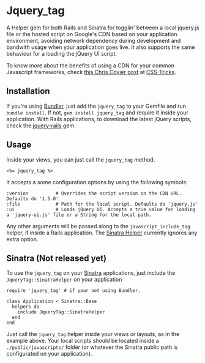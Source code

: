 # Jquery_tag
A Helper gem for both Rails and Sinatra for togglin' between a local jquery.js file or the hosted script on Google's CDN based on your application environment, avoiding network dependency during development and bandwith usage when your application goes live.
It also supports the same behaviour for a loading the jQuery UI script.

To know more about the benefits of using a CDN for your common Javascript frameworks, check [this Chris Coyier post](http://css-tricks.com/google-cdn-naming/) at [CSS-Tricks](http://css-tricks.com).

## Installation
If you're using [Bundler](http://gembundler.com), just add the `jquery_tag` to your Gemfile and run `bundle install`. If not, `gem install jquery_tag` and require it inside your application.
With Rails applications, to download the latest jQuery scripts, check the [jquery-rails](https://github.com/indirect/jquery-rails) gem.

## Usage
Inside your views, you can just call the `jquery_tag` method.

    <%= jquery_tag %>

It accepts a some configuration options by using the following symbols:

    :version          # Overrides the script version on the CDN URL. Defaults do '1.5.0'
    :file             # Path for the local script. Defaults do 'jquery.js'
    :ui               # Loads jQuery UI. Accepts a true value for loading a 'jquery-ui.js' file or a String for the local path.

Any other arguments will be passed along to the `javascript_include_tag` helper, if inside a Rails application. The [Sinatra Helper](https://github.com/lucasmazza/jquery-tag/blob/master/lib/jquery_tag/helpers/sinatra_helper.rb) currently ignores any extra option.

## Sinatra (Not released yet)
To use the `jquery_tag` on your [Sinatra](http://www.sinatrarb.com/) applications, just include the `JqueryTag::SinatraHelper` on your application

    require 'jquery_tag' # if your not using Bundler.

    class Application < Sinatra::Base
      helpers do
        include JqueryTag::SinatraHelper
      end
    end

Just call the `jquery_tag` helper inside your views or layouts, as in the example above. Your local scripts should be located inside a `./public/javascripts/` folder (or whatever the Sinatra public path is configurated on your application).
